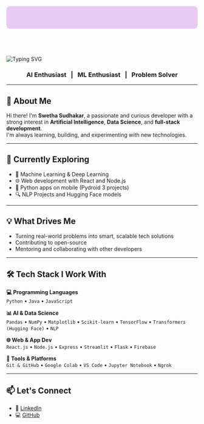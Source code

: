 <!-- 🌸 Lilac Banner -->
<p align="center" style="background-color:#E6CCF5; padding: 30px; border-radius: 10px;">
  <h2 style="color:white; font-family: Arial;">Swetha Sudhakar</h2>
  <img src="https://readme-typing-svg.herokuapp.com?font=Fira+Code&size=22&pause=1000&color=FFFFFF&center=true&vCenter=true&width=435&lines=AI+Enthusiast;Machine+Learning+Explorer;Tech+Innovator;Open+Source+Lover" alt="Typing SVG" />
</p>



<!-- ✨ Tagline (below name) -->
<h3 align="center">
  AI Enthusiast &nbsp; | &nbsp; ML Enthusiast &nbsp; | &nbsp; Problem Solver 
</h3>

---

## 👋 About Me

Hi there! I'm **Swetha Sudhakar**, a passionate and curious developer with a strong interest in **Artificial Intelligence**, **Data Science**, and **full-stack development**.  
I'm always learning, building, and experimenting with new technologies.

---

## 🚀 Currently Exploring

- 🤖 Machine Learning & Deep Learning  
- 🌐 Web development with React and Node.js  
- 📱 Python apps on mobile (Pydroid 3 projects)  
- 🔍 NLP Projects and Hugging Face models  

---

## 💡 What Drives Me

- Turning real-world problems into smart, scalable tech solutions  
- Contributing to open-source  
- Mentoring and collaborating with other developers  

---

## 🛠️ Tech Stack I Work With

**💻 Programming Languages**  
`Python` • `Java` •  `JavaScript`

**📊 AI & Data Science**  
`Pandas` • `NumPy` • `Matplotlib` • `Scikit-learn` • `TensorFlow` • `Transformers (Hugging Face)` • `NLP` 

**🌐 Web & App Dev**  
`React.js` • `Node.js` • `Express` • `Streamlit` • `Flask` •  `Firebase` 

**🔧 Tools & Platforms**  
`Git & GitHub` • `Google Colab` • `VS Code` • `Jupyter Notebook` • `Ngrok`

---

## 📫 Let's Connect

- 🔗 [LinkedIn](www.linkedin.com/in/swethaa-sudhakar)  
- 💻 [GitHub](https://github.com/Swethaa-02)
